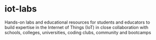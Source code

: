 # iot-labs
Hands-on labs and educational resources for students and educators to build expertise in the Internet of Things (IoT) in close collaboration with schools, colleges, universities, coding clubs, community and bootcamps
